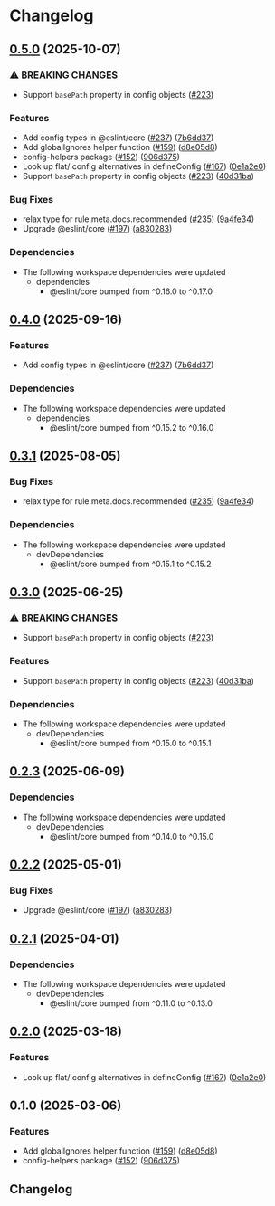# Changelog

## [0.5.0](https://github.com/aryaemami59/rewrite/compare/config-helpers-v0.4.0...config-helpers-v0.5.0) (2025-10-07)


### ⚠ BREAKING CHANGES

* Support `basePath` property in config objects ([#223](https://github.com/aryaemami59/rewrite/issues/223))

### Features

* Add config types in @eslint/core ([#237](https://github.com/aryaemami59/rewrite/issues/237)) ([7b6dd37](https://github.com/aryaemami59/rewrite/commit/7b6dd370a598ea7fc94fba427a2579342b50b90f))
* Add globalIgnores helper function ([#159](https://github.com/aryaemami59/rewrite/issues/159)) ([d8e05d8](https://github.com/aryaemami59/rewrite/commit/d8e05d8f7272fd0db351829ced856dac4eed030b))
* config-helpers package ([#152](https://github.com/aryaemami59/rewrite/issues/152)) ([906d375](https://github.com/aryaemami59/rewrite/commit/906d37513ca59da7568aa1895ca786e69c69a07f))
* Look up flat/ config alternatives in defineConfig ([#167](https://github.com/aryaemami59/rewrite/issues/167)) ([0e1a2e0](https://github.com/aryaemami59/rewrite/commit/0e1a2e0f04f72fed0fd5645c1355d90335664a7a))
* Support `basePath` property in config objects ([#223](https://github.com/aryaemami59/rewrite/issues/223)) ([40d31ba](https://github.com/aryaemami59/rewrite/commit/40d31ba42a9fe0da10b6ca5e1b10f1f2b10c5f90))


### Bug Fixes

* relax type for rule.meta.docs.recommended ([#235](https://github.com/aryaemami59/rewrite/issues/235)) ([9a4fe34](https://github.com/aryaemami59/rewrite/commit/9a4fe343c309b7a000ffb5cd420b557809e4d58e))
* Upgrade @eslint/core ([#197](https://github.com/aryaemami59/rewrite/issues/197)) ([a830283](https://github.com/aryaemami59/rewrite/commit/a830283cd05a7a471aeec5f4589491f3c4092986))


### Dependencies

* The following workspace dependencies were updated
  * dependencies
    * @eslint/core bumped from ^0.16.0 to ^0.17.0

## [0.4.0](https://github.com/eslint/rewrite/compare/config-helpers-v0.3.1...config-helpers-v0.4.0) (2025-09-16)


### Features

* Add config types in @eslint/core ([#237](https://github.com/eslint/rewrite/issues/237)) ([7b6dd37](https://github.com/eslint/rewrite/commit/7b6dd370a598ea7fc94fba427a2579342b50b90f))


### Dependencies

* The following workspace dependencies were updated
  * dependencies
    * @eslint/core bumped from ^0.15.2 to ^0.16.0

## [0.3.1](https://github.com/eslint/rewrite/compare/config-helpers-v0.3.0...config-helpers-v0.3.1) (2025-08-05)


### Bug Fixes

* relax type for rule.meta.docs.recommended ([#235](https://github.com/eslint/rewrite/issues/235)) ([9a4fe34](https://github.com/eslint/rewrite/commit/9a4fe343c309b7a000ffb5cd420b557809e4d58e))


### Dependencies

* The following workspace dependencies were updated
  * devDependencies
    * @eslint/core bumped from ^0.15.1 to ^0.15.2

## [0.3.0](https://github.com/eslint/rewrite/compare/config-helpers-v0.2.3...config-helpers-v0.3.0) (2025-06-25)


### ⚠ BREAKING CHANGES

* Support `basePath` property in config objects ([#223](https://github.com/eslint/rewrite/issues/223))

### Features

* Support `basePath` property in config objects ([#223](https://github.com/eslint/rewrite/issues/223)) ([40d31ba](https://github.com/eslint/rewrite/commit/40d31ba42a9fe0da10b6ca5e1b10f1f2b10c5f90))


### Dependencies

* The following workspace dependencies were updated
  * devDependencies
    * @eslint/core bumped from ^0.15.0 to ^0.15.1

## [0.2.3](https://github.com/eslint/rewrite/compare/config-helpers-v0.2.2...config-helpers-v0.2.3) (2025-06-09)


### Dependencies

* The following workspace dependencies were updated
  * devDependencies
    * @eslint/core bumped from ^0.14.0 to ^0.15.0

## [0.2.2](https://github.com/eslint/rewrite/compare/config-helpers-v0.2.1...config-helpers-v0.2.2) (2025-05-01)


### Bug Fixes

* Upgrade @eslint/core ([#197](https://github.com/eslint/rewrite/issues/197)) ([a830283](https://github.com/eslint/rewrite/commit/a830283cd05a7a471aeec5f4589491f3c4092986))

## [0.2.1](https://github.com/eslint/rewrite/compare/config-helpers-v0.2.0...config-helpers-v0.2.1) (2025-04-01)


### Dependencies

* The following workspace dependencies were updated
  * devDependencies
    * @eslint/core bumped from ^0.11.0 to ^0.13.0

## [0.2.0](https://github.com/eslint/rewrite/compare/config-helpers-v0.1.0...config-helpers-v0.2.0) (2025-03-18)


### Features

* Look up flat/ config alternatives in defineConfig ([#167](https://github.com/eslint/rewrite/issues/167)) ([0e1a2e0](https://github.com/eslint/rewrite/commit/0e1a2e0f04f72fed0fd5645c1355d90335664a7a))

## 0.1.0 (2025-03-06)


### Features

* Add globalIgnores helper function ([#159](https://github.com/eslint/rewrite/issues/159)) ([d8e05d8](https://github.com/eslint/rewrite/commit/d8e05d8f7272fd0db351829ced856dac4eed030b))
* config-helpers package ([#152](https://github.com/eslint/rewrite/issues/152)) ([906d375](https://github.com/eslint/rewrite/commit/906d37513ca59da7568aa1895ca786e69c69a07f))

## Changelog

